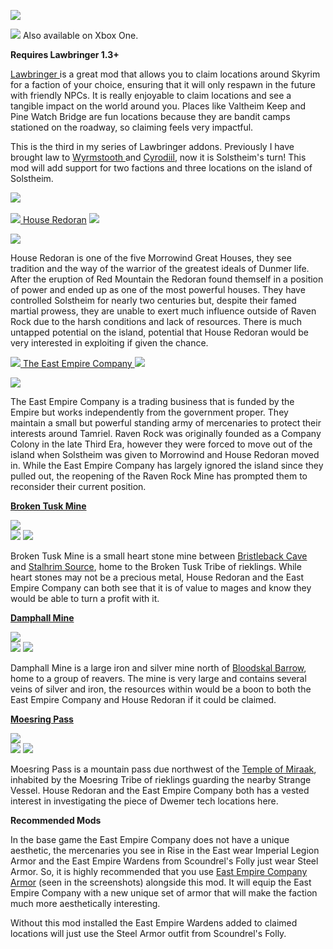 ![](https://raw.githubusercontent.com/TateTaylorUSA/TateTaylorUSA/main/assets/images/banners/LCO-Solstheim.png)

![](https://raw.githubusercontent.com/PierreDespereaux/PierreDespereaux/master/assets/images/Xbox%20Tiny.png)﻿﻿﻿ Also available on Xbox One﻿﻿﻿.

**Requires Lawbringer 1.3+**

[Lawbringer ](https://www.nexusmods.com/skyrimspecialedition/mods/29882)﻿is a great mod that allows you to claim locations around Skyrim for a faction of your choice, ensuring that it will only respawn in the future with friendly NPCs. It is really enjoyable to claim locations and see a tangible impact on the world around you. Places like Valtheim Keep and Pine Watch Bridge are fun locations because they are bandit camps stationed on the roadway, so claiming feels very impactful.

This is the third in my series of Lawbringer addons. Previously I have brought law to [Wyrmstooth ](https://www.nexusmods.com/skyrimspecialedition/mods/55190)and [Cyrodiil](https://www.nexusmods.com/skyrimspecialedition/mods/57099), now it is Solstheim's turn! This mod will add support for two factions and three locations on the island of Solstheim.

![](https://raw.githubusercontent.com/PierreDespereaux/PierreDespereaux/master/assets/images/banners/Features.png)\
[\
![](https://images.uesp.net/f/f7/SR-mapicon-Raven_Rock.png)](https://en.uesp.net/wiki/Lore:House_Redoran)﻿[ ](https://en.uesp.net/wiki/Lore:Imperial_Legion)[House Redoran](https://en.uesp.net/wiki/Lore:House_Redoran)﻿ [![](https://images.uesp.net/f/f7/SR-mapicon-Raven_Rock.png)](https://en.uesp.net/wiki/Lore:House_Redoran)

![](https://raw.githubusercontent.com/TateTaylorUSA/TateTaylorUSA/main/assets/images/lco-solstheim/HouseRedoran.png)

House Redoran is one of the five Morrowind Great Houses, they see tradition and the way of the warrior of the greatest ideals of Dunmer life. After the eruption of Red Mountain the Redoran found themself in a position of power and ended up as one of the most powerful houses. They have controlled Solstheim for nearly two centuries but, despite their famed martial prowess, they are unable to exert much influence outside of Raven Rock due to the harsh conditions and lack of resources. There is much untapped potential on the island, potential that House Redoran would be very interested in exploiting if given the chance.

[![](https://raw.githubusercontent.com/TateTaylorUSA/TateTaylorUSA/main/assets/images/lco-wyrmstooth/EECIcon.png)](https://en.uesp.net/wiki/Lore:East_Empire_Company)[ ](https://en.uesp.net/wiki/Lore:East_Empire_Company)[The East Empire Company ](https://en.uesp.net/wiki/Lore:East_Empire_Company)[![](https://raw.githubusercontent.com/TateTaylorUSA/TateTaylorUSA/main/assets/images/lco-wyrmstooth/EECIcon.png)](https://en.uesp.net/wiki/Lore:East_Empire_Company)

![](https://raw.githubusercontent.com/TateTaylorUSA/TateTaylorUSA/main/assets/images/lco-wyrmstooth/EEco.png)

The East Empire Company is a trading business that is funded by the Empire but works independently from the government proper. They maintain a small but powerful standing army of mercenaries to protect their interests around Tamriel. Raven Rock was originally founded as a Company Colony in the late Third Era, however they were forced to move out of the island when Solstheim was given to Morrowind and House Redoran moved in. While the East Empire Company has largely ignored the island since they pulled out, the reopening of the Raven Rock Mine has prompted them to reconsider their current position.

**[Broken Tusk Mine](https://en.uesp.net/wiki/Skyrim:Broken_Tusk_Mine)**

![](https://raw.githubusercontent.com/TateTaylorUSA/TateTaylorUSA/main/assets/images/lco-solstheim/BrokenTuskMine.jpg)\
[](https://en.uesp.net/wiki/Lore:East_Empire_Company)[](https://en.uesp.net/wiki/Lore:East_Empire_Company)[![](https://images.uesp.net/f/f7/SR-mapicon-Raven_Rock.png)](https://en.uesp.net/wiki/Lore:House_Redoran) [![](https://raw.githubusercontent.com/TateTaylorUSA/TateTaylorUSA/main/assets/images/lco-wyrmstooth/EECIcon.png)](https://en.uesp.net/wiki/Lore:East_Empire_Company)

Broken Tusk Mine is a small heart stone mine between [Bristleback Cave](https://en.uesp.net/wiki/Skyrim:Bristleback_Cave)﻿ and [Stalhrim Source](https://en.uesp.net/wiki/Skyrim:Stalhrim_Source)﻿, home to the Broken Tusk Tribe of rieklings. While heart stones may not be a precious metal, House Redoran and the East Empire Company can both see that it is of value to mages and know they would be able to turn a profit with it.

**[Damphall Mine](https://en.uesp.net/wiki/Skyrim:Damphall_Mine)**

![](https://raw.githubusercontent.com/TateTaylorUSA/TateTaylorUSA/main/assets/images/lco-solstheim/DamphallMine.jpg)\
[](https://en.uesp.net/wiki/Lore:East_Empire_Company)[![](https://images.uesp.net/f/f7/SR-mapicon-Raven_Rock.png)](https://en.uesp.net/wiki/Lore:House_Redoran) [![](https://raw.githubusercontent.com/TateTaylorUSA/TateTaylorUSA/main/assets/images/lco-wyrmstooth/EECIcon.png)](https://en.uesp.net/wiki/Lore:East_Empire_Company)

Damphall Mine is a large iron and silver mine north of [Bloodskal Barrow](https://en.uesp.net/wiki/Skyrim:Bloodskal_Barrow)﻿, home to a group of reavers. The mine is very large and contains several veins of silver and iron, the resources within would be a boon to both the East Empire Company and House Redoran if it could be claimed.

**[Moesring Pass](https://en.uesp.net/wiki/Skyrim:Moesring_Pass)**

![](https://raw.githubusercontent.com/TateTaylorUSA/TateTaylorUSA/main/assets/images/lco-solstheim/MoesringPass.jpg)\
[](https://en.uesp.net/wiki/Lore:East_Empire_Company)[![](https://images.uesp.net/f/f7/SR-mapicon-Raven_Rock.png)](https://en.uesp.net/wiki/Lore:House_Redoran) [![](https://raw.githubusercontent.com/TateTaylorUSA/TateTaylorUSA/main/assets/images/lco-wyrmstooth/EECIcon.png)](https://en.uesp.net/wiki/Lore:East_Empire_Company)

Moesring Pass is a mountain pass due northwest of the [Temple of Miraak](https://en.uesp.net/wiki/Skyrim:Temple_of_Miraak)﻿, inhabited by the Moesring Tribe of rieklings guarding the nearby Strange Vessel. House Redoran and the East Empire Company both has a vested interest in investigating the piece of Dwemer tech locations here.

**Recommended Mods**

In the base game the East Empire Company does not have a unique aesthetic, the mercenaries you see in Rise in the East wear Imperial Legion Armor and the East Empire Wardens from Scoundrel's Folly just wear Steel Armor. So, it is highly recommended that you use [East Empire Company Armor](https://www.nexusmods.com/skyrimspecialedition/mods/54990)﻿ (seen in the screenshots) alongside this mod. It will equip the East Empire Company with a new unique set of armor that will make the faction much more aesthetically interesting.

Without this mod installed the East Empire Wardens added to claimed locations will just use the Steel Armor outfit from Scoundrel's Folly.
